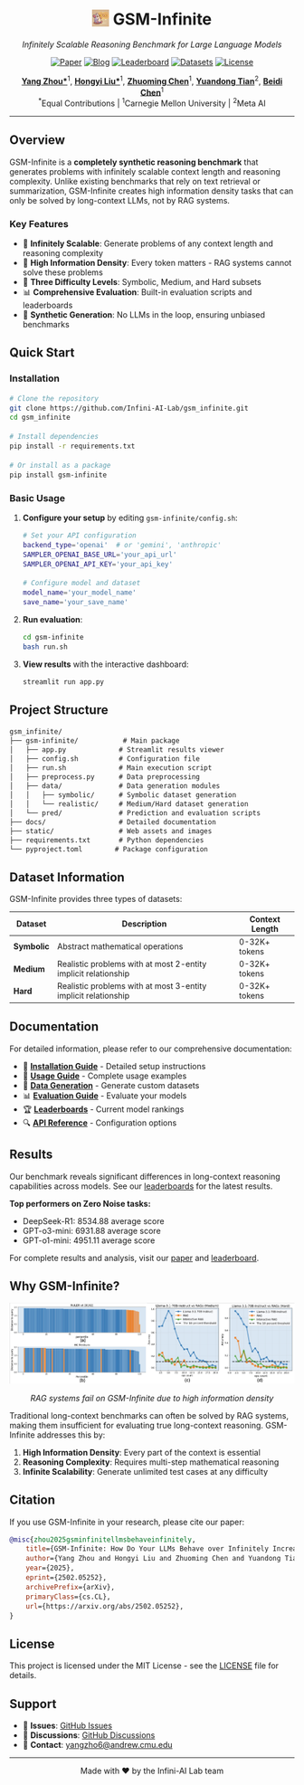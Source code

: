 <div align="center">
<h1><img src="static/images/facinfinity.webp" height="30px" align="top"/> GSM-Infinite</h1>
<p><em>Infinitely Scalable Reasoning Benchmark for Large Language Models</em></p>
</div>

<div align="center">

[![Paper](https://img.shields.io/badge/Paper-arXiv-red)](https://arxiv.org/abs/2502.05252)
[![Blog](https://img.shields.io/badge/Blog-Website-blue)](https://infini-ai-lab.github.io/gsm_infinite/)
[![Leaderboard](https://img.shields.io/badge/🤗-Leaderboard-yellow)](https://infiniailab-gsm-infinite-leaderboard.hf.space)
[![Datasets](https://img.shields.io/badge/🤗-Datasets-green)](https://huggingface.co/collections/InfiniAILab/gsm-infinite-67aa7b323eb5c4d9c693fe6a)
[![License](https://img.shields.io/badge/License-MIT-purple)](LICENSE)

</div>

<div align="center">
<b><a href="https://github.com/YangZhou08">Yang Zhou*</a></b><sup>1</sup>,
<b><a href="">Hongyi Liu*</a></b><sup>1</sup>,
<b><a href="https://github.com/dreaming-panda">Zhuoming Chen</a></b><sup>1</sup>,
<b><a href="">Yuandong Tian</a></b><sup>2</sup>,
<b><a href="https://github.com/keroro824">Beidi Chen</a></b><sup>1</sup>
<br>
<sup>*</sup>Equal Contributions | <sup>1</sup>Carnegie Mellon University | <sup>2</sup>Meta AI
</div>

---

## Overview

GSM-Infinite is a **completely synthetic reasoning benchmark** that generates problems with infinitely scalable context length and reasoning complexity. Unlike existing benchmarks that rely on text retrieval or summarization, GSM-Infinite creates high information density tasks that can only be solved by long-context LLMs, not by RAG systems.

### Key Features

- 🔄 **Infinitely Scalable**: Generate problems of any context length and reasoning complexity
- 🧮 **High Information Density**: Every token matters - RAG systems cannot solve these problems
- 🎯 **Three Difficulty Levels**: Symbolic, Medium, and Hard subsets
- 📊 **Comprehensive Evaluation**: Built-in evaluation scripts and leaderboards
- 🔬 **Synthetic Generation**: No LLMs in the loop, ensuring unbiased benchmarks

## Quick Start

### Installation

```bash
# Clone the repository
git clone https://github.com/Infini-AI-Lab/gsm_infinite.git
cd gsm_infinite

# Install dependencies
pip install -r requirements.txt

# Or install as a package
pip install gsm-infinite
```

### Basic Usage

1. **Configure your setup** by editing `gsm-infinite/config.sh`:
   ```bash
   # Set your API configuration
   backend_type='openai'  # or 'gemini', 'anthropic'
   SAMPLER_OPENAI_BASE_URL='your_api_url'
   SAMPLER_OPENAI_API_KEY='your_api_key'
   
   # Configure model and dataset
   model_name='your_model_name'
   save_name='your_save_name'
   ```

2. **Run evaluation**:
   ```bash
   cd gsm-infinite
   bash run.sh
   ```

3. **View results** with the interactive dashboard:
   ```bash
   streamlit run app.py
   ```

## Project Structure

```
gsm_infinite/
├── gsm-infinite/           # Main package
│   ├── app.py             # Streamlit results viewer
│   ├── config.sh          # Configuration file
│   ├── run.sh             # Main execution script
│   ├── preprocess.py      # Data preprocessing
│   ├── data/              # Data generation modules
│   │   ├── symbolic/      # Symbolic dataset generation
│   │   └── realistic/     # Medium/Hard dataset generation
│   └── pred/              # Prediction and evaluation scripts
├── docs/                  # Detailed documentation
├── static/                # Web assets and images
├── requirements.txt       # Python dependencies
└── pyproject.toml        # Package configuration
```

## Dataset Information

GSM-Infinite provides three types of datasets:

| Dataset | Description | Context Length |
|---------|-------------|----------------|
| **Symbolic** | Abstract mathematical operations | 0-32K+ tokens |
| **Medium** | Realistic problems with at most 2-entity implicit relationship | 0-32K+ tokens |
| **Hard** | Realistic problems with at most 3-entity implicit relationship | 0-32K+ tokens |

## Documentation

For detailed information, please refer to our comprehensive documentation:

- 📖 **[Installation Guide](docs/INSTALLATION.md)** - Detailed setup instructions
- 🚀 **[Usage Guide](docs/USAGE.md)** - Complete usage examples
- 🔧 **[Data Generation](docs/DATA_GENERATION.md)** - Generate custom datasets
- 📊 **[Evaluation Guide](docs/EVALUATION.md)** - Evaluate your models
- 🏆 **[Leaderboards](docs/LEADERBOARDS.md)** - Current model rankings
- 🔍 **[API Reference](docs/API_REFERENCE.md)** - Configuration options
<!-- - 🤝 **[Contributing](docs/CONTRIBUTING.md)** - How to contribute -->

## Results

Our benchmark reveals significant differences in long-context reasoning capabilities across models. See our [leaderboards](https://infiniailab-gsm-infinite-leaderboard.hf.space) for the latest results.

**Top performers on Zero Noise tasks:**
- DeepSeek-R1: 8534.88 average score
- GPT-o3-mini: 6931.88 average score  
- GPT-o1-mini: 4951.11 average score

For complete results and analysis, visit our [paper](https://arxiv.org/abs/2502.05252) and [leaderboard](docs/LEADERBOARDS.md).

## Why GSM-Infinite?

<div align="center">
<img src="static/images/rag22.png" width="600"/>
<p><em>RAG systems fail on GSM-Infinite due to high information density</em></p>
</div>

Traditional long-context benchmarks can often be solved by RAG systems, making them insufficient for evaluating true long-context reasoning. GSM-Infinite addresses this by:

1. **High Information Density**: Every part of the context is essential
2. **Reasoning Complexity**: Requires multi-step mathematical reasoning
3. **Infinite Scalability**: Generate unlimited test cases at any difficulty

## Citation

If you use GSM-Infinite in your research, please cite our paper:

```bibtex
@misc{zhou2025gsminfinitellmsbehaveinfinitely,
    title={GSM-Infinite: How Do Your LLMs Behave over Infinitely Increasing Context Length and Reasoning Complexity?}, 
    author={Yang Zhou and Hongyi Liu and Zhuoming Chen and Yuandong Tian and Beidi Chen},
    year={2025},
    eprint={2502.05252},
    archivePrefix={arXiv},
    primaryClass={cs.CL},
    url={https://arxiv.org/abs/2502.05252}, 
}
```

## License

This project is licensed under the MIT License - see the [LICENSE](LICENSE) file for details.

## Support

- 🐛 **Issues**: [GitHub Issues](https://github.com/Infini-AI-Lab/gsm_infinite/issues)
- 💬 **Discussions**: [GitHub Discussions](https://github.com/Infini-AI-Lab/gsm_infinite/discussions)
- 📧 **Contact**: [yangzho6@andrew.cmu.edu](mailto:yangzho6@andrew.cmu.edu)

---

<div align="center">
Made with ❤️ by the Infini-AI Lab team
</div>

